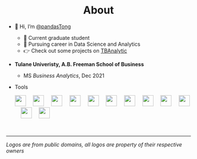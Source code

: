 <h1 align = 'center'>
    About
    </h1>

+ 👋 Hi, I’m [@pandasTong](https://github.com/pandasTong)

    + 🎉 Current graduate student
    + 💪 Pursuing career in Data Science and Analytics 
    + 👉 Check out some projects on [TBAnalytic](https://tbanalytic.com) 
    
+ **Tulane Univeristy, A.B. Freeman School of Business**
    + MS *Business Analytics*, Dec 2021

+ Tools 

    <img src="https://cdn.svgporn.com/logos/python.svg" width="30" height="30"> &nbsp; &nbsp; 
    <img src="https://cdn.svgporn.com/logos/r-lang.svg" width="30" height="30"> &nbsp; &nbsp;
    <img src="https://cdn.svgporn.com/logos/tableau-icon.svg" width="30" height="30"> &nbsp; &nbsp;
    <img src="https://cdn.svgporn.com/logos/mysql.svg" width="30" height="30"> &nbsp; &nbsp;
    <img src="https://upload.wikimedia.org/wikipedia/commons/3/34/Microsoft_Office_Excel_%282019%E2%80%93present%29.svg" width="30" height="30"> &nbsp; &nbsp;
    <img src="https://cdn.svgporn.com/logos/google-analytics.svg" width="30" height="30"> &nbsp; &nbsp;
    <img src="https://cdn.svgporn.com/logos/sublimetext-icon.svg" width="30" height="30"> &nbsp; &nbsp;
    <img src="https://cdn.svgporn.com/logos/jupyter.svg" width="30" height="30"> &nbsp; &nbsp;
    <img src="https://cdn.svgporn.com/logos/aws.svg" width="30" height="30"> &nbsp; &nbsp;
    <img src="https://raw.githubusercontent.com/pandasTong/md_material/main/ssms.png" width="30" height="30"> &nbsp; &nbsp;
    <img src="https://cdn.svgporn.com/logos/wordpress-icon.svg" width="30" height="30"> &nbsp; &nbsp;
    <img src="https://raw.githubusercontent.com/pandasTong/md_material/main/dash.png" width="30" height="30"> &nbsp; &nbsp;

<br/>
<hr/>  

*Logos are from public domains, all logos are property of their respective owners*

